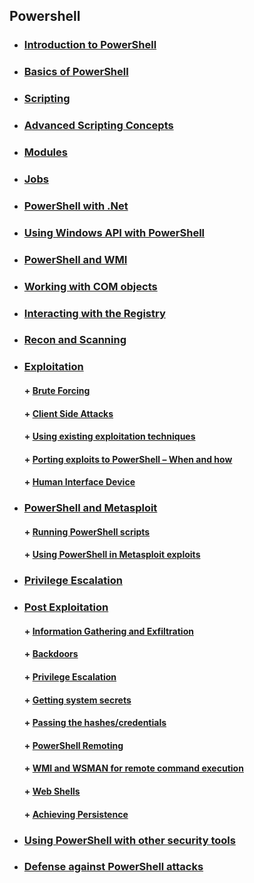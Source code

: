 ## Powershell

* ###  [ Introduction to PowerShell](https://github.com/d1pakda5/PowerShell-for-Pentesters/blob/master/2-Introduction-to-Powershell.md )
* ###  [ Basics of PowerShell]( )
* ###  [ Scripting](https://github.com/d1pakda5/PowerShell-for-Pentesters/blob/master/11-Basics-of-Powershell-Scripting.md )
* ###  [ Advanced Scripting Concepts]( )
* ###  [ Modules]( )
* ###  [ Jobs]( )
* ###  [ PowerShell with .Net]( )
* ###  [ Using Windows API with PowerShell]( )
* ###  [ PowerShell and WMI]( )
* ###  [ Working with COM objects]( )
* ###  [ Interacting with the Registry]( )
* ###  [ Recon and Scanning]( )
* ###  [ Exploitation ]( )
     #### + [     Brute Forcing]( )
     #### + [     Client Side Attacks]( )
     #### + [     Using existing exploitation techniques]( )
     #### + [     Porting exploits to PowerShell – When and how]( )
     #### + [     Human Interface Device]( )
* ###  [ PowerShell and Metasploit ]( )
     #### + [     Running PowerShell scripts]( )
     #### + [     Using PowerShell in Metasploit exploits]( )
* ###  [ Privilege Escalation ]( )
* ###  [ Post Exploitation ]( )
     #### + [     Information Gathering and Exfiltration]( )
     #### + [     Backdoors]( )
     #### + [     Privilege Escalation]( )
     #### + [     Getting system secrets]( )
     #### + [     Passing the hashes/credentials]( )
     #### + [    PowerShell Remoting ]( )
     #### + [     WMI and WSMAN for remote command execution]( )
     #### + [     Web Shells]( )
     #### + [     Achieving Persistence]( )
* ###  [ Using PowerShell with other security tools]( )
* ###  [ Defense against PowerShell attacks]( )


